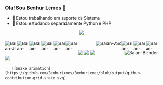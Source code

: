 ### Ola! Sou Benhur Lemes 👋

- 🔭 Estou trabalhando em suporte de Sistema
- 🌱 Estou estudando separadamente Python e PHP

<div align="center">
  <a href ="https://github.com/BenhurLemes">
  <img height="180em" src="https://github-readme-stats.vercel.app/api?username=BenhurLemes&show_icons=true&theme=github_dark&include_all_commits=true&count_private=true"/>
</div>
  
<div style="display" : inline_block><br>
  <img alt="Baian-Js" align="left" height="30" width="40" src="https://cdn.jsdelivr.net/gh/devicons/devicon/icons/javascript/javascript-original.svg">
  <img alt="Baian-PHP" align="left" height="30" width="40" src="https://cdn.jsdelivr.net/gh/devicons/devicon/icons/php/php-original.svg">
  <img alt="Baian-HTML" align="left" height="30" width="40" src="https://cdn.jsdelivr.net/gh/devicons/devicon/icons/html5/html5-original.svg">
  <img alt="Baian-CSS" align="left" height="30" width="40" src="https://cdn.jsdelivr.net/gh/devicons/devicon/icons/css3/css3-original.svg">
  <img alt="Baian-C#" align="left" height="30" width="40" src="https://cdn.jsdelivr.net/gh/devicons/devicon/icons/csharp/csharp-original.svg">
  <img alt="Baian-Python" align="left" height="30" width="40" src="https://cdn.jsdelivr.net/gh/devicons/devicon/icons/python/python-original.svg">

  <img alt="Baian-Gimp" align="right" height="30" width="40" src="https://cdn.jsdelivr.net/gh/devicons/devicon/icons/gimp/gimp-original.svg">
  <img alt="Baian-Unity" align="right" height="30" width="40" src="https://cdn.jsdelivr.net/gh/devicons/devicon/icons/unity/unity-original.svg">
  <img alt="Baian-Davinci" align="right" height="30" width="40" src="https://upload.wikimedia.org/wikipedia/commons/9/90/DaVinci_Resolve_17_logo.svg">
  <img alt="Baian-VSc" align="right" height="30" widht="40" src="https://cdn.jsdelivr.net/gh/devicons/devicon/icons/vscode/vscode-original.svg">
  <img alt="Baian-Blender" align="right" height="30" widht="40" src="https://cdn.jsdelivr.net/gh/devicons/devicon/icons/blender/blender-original.svg">
</div>

##

<div>
 <a href="https://www.linkedin.com/in/benhur-lemes-da-silva-664963255/" target="_blank"><img height="30" widht="40" src="https://cdn.jsdelivr.net/gh/devicons/devicon/icons/linkedin/linkedin-original.svg" target="_blank"></a>
 <a href="https://www.instagram.com/baian_yo/" target="_blank"><img height="30" widht="40" src="https://www.svgrepo.com/show/303145/instagram-2-1-logo.svg" target="_blank"></a>
 <a href="https://twitter.com/BaianKun?t=Hmh3DZt3_uoKoIrZHtNSUg&s=08" target="_blank"><img height="30" widht="40" src="https://www.svgrepo.com/show/303115/twitter-3-logo.svg" target="_blank"></a>
 <a href="mailto:benhurlemes1@gmail.com"><img height="30" widht="40" src="https://upload.wikimedia.org/wikipedia/commons/7/7e/Gmail_icon_%282020%29.svg" target="_blank"></a>

       ![Snake animation](https://github.com/BenhurLemes/BenhurLemes/blob/output/github-contribution-grid-snake.svg)

</div>
